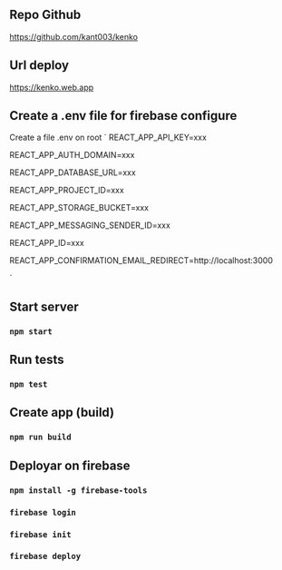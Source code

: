 ## Repo Github

https://github.com/kant003/kenko

## Url deploy

https://kenko.web.app

## Create a .env file for firebase configure

Create a file .env on root 
´
REACT_APP_API_KEY=xxx

REACT_APP_AUTH_DOMAIN=xxx

REACT_APP_DATABASE_URL=xxx

REACT_APP_PROJECT_ID=xxx

REACT_APP_STORAGE_BUCKET=xxx

REACT_APP_MESSAGING_SENDER_ID=xxx

REACT_APP_ID=xxx

REACT_APP_CONFIRMATION_EMAIL_REDIRECT=http://localhost:3000

´

## Start server

### `npm start`


## Run tests

### `npm test`


## Create app (build)

### `npm run build`


## Deployar on firebase

### `npm install -g firebase-tools`
### `firebase login`
### `firebase init`
### `firebase deploy`
